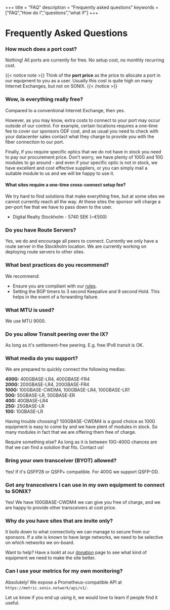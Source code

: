 +++
title = "FAQ"
description = "Frequently asked questions"
keywords = ["FAQ","How do I","questions","what if"]
+++

# Frequently Asked Questions

### How much does a port cost?

Nothing! All ports are currently for free. No setup cost, no monthly recurring cost.

{{< notice note >}}
Think of the **port price** as the price to allocate a port in our equipment
to you as a user. Usually this cost is quite high on many Internet Exchanges,
but not on SONIX.
{{< /notice >}}

### Wow, is everything really free?

Compared to a conventional Internet Exchange, then yes.

However, as you may know, extra costs to connect to your port may occur
outside of our control. For example, certain locations requires a one-time fee
to cover our sponsors ODF cost, and as usual you need to check with your
datacenter sales contact what they charge to provide you with the fiber
connection to our port.

Finally, if you require specific optics that we do not have in stock
you need to pay our procurement price. Don't worry, we have plenty of 100G and
10G modules to go around - and even if your specific optic is not in stock,
we have excellent and cost effective suppliers, or you can simply mail
a suitable module to us and we will be happy to use it.

#### What sites require a one-time cross-connect setup fee?

We try hard to find solutions that make everything free, but at some sites we
cannot currently reach all the way. At these sites the sponsor will charge a
per-port fee that we have to pass down to the user.

 - Digital Realty Stockholm - 5740 SEK (~€500)

### Do you have Route Servers?

Yes, we do and encourage all peers to connect. Currently we only have a route server in the Stockholm location. We are currently working on deploying route servers to other sites.

### What best practices do you recommend?

We recommend:

- Ensure you are compliant with our [rules](/rules/).
- Setting the BGP timers to 3 second Keepalive and 9 second Hold. This helps in the event of a forwarding failure.

### What MTU is used?

We use MTU 9000.

### Do you allow Transit peering over the IX?

As long as it's settlement-free peering. E.g. free IPv6 transit is OK.

### What media do you support?

We are prepared to quickly connect the following medias:

**400G:** 400GBASE-LR4, 400GBASE-FR4  
**200G:** 200GBASE-LR4, 200GBASE-FR4  
**100G:** 100GBASE-CWDM4, 100GBASE-LR4, 100GBASE-LR1  
**50G:** 50GBASE-LR, 50GBASE-ER  
**40G:** 40GBASE-LR4  
**25G:** 25GBASE-LR  
**10G:** 10GBASE-LR  

Having trouble choosing? 100GBASE-CWDM4 is a good choice as 100G equipment is easy
to come by and we have plent of modules in stock. So many modules in fact that
we are offering them free of charge.

Require something else? As long as it is between 10G-400G chances
are that we can find a solution that fits. Contact us!

### Bring your own transceiver (BYOT) allowed?

Yes! If it's QSFP28 or QSFP+ compatible. For 400G we support QSFP-DD.

### Got any transceivers I can use in my own equipment to connect to SONIX?

Yes! We have 100GBASE-CWDM4 we can give you free of charge, and we are happy to
provide other transceivers at cost price.

### Why do you have sites that are invite only?

It boils down to what connectivity we can manage to secure from our sponsors.
If a site is known to have large networks, we need to be selective on which
networks we on-board.

Want to help? Have a lookt at our [donation](/donate/) page to see what kind
of equipment we need to make the site better.

### Can I use your metrics for my own monitoring?

Absolutely! We expose a Prometheus-compatible API at `https://metric.sonix.network/api/v1/`.

Let us know if you end up using it, we would love to learn if people find it useful.
